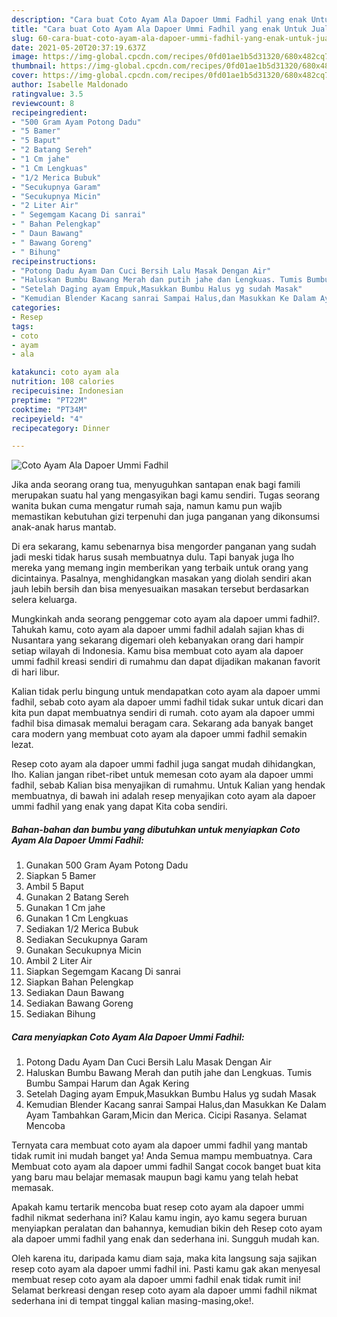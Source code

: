 ```yaml
---
description: "Cara buat Coto Ayam Ala Dapoer Ummi Fadhil yang enak Untuk Jualan"
title: "Cara buat Coto Ayam Ala Dapoer Ummi Fadhil yang enak Untuk Jualan"
slug: 60-cara-buat-coto-ayam-ala-dapoer-ummi-fadhil-yang-enak-untuk-jualan
date: 2021-05-20T20:37:19.637Z
image: https://img-global.cpcdn.com/recipes/0fd01ae1b5d31320/680x482cq70/coto-ayam-ala-dapoer-ummi-fadhil-foto-resep-utama.jpg
thumbnail: https://img-global.cpcdn.com/recipes/0fd01ae1b5d31320/680x482cq70/coto-ayam-ala-dapoer-ummi-fadhil-foto-resep-utama.jpg
cover: https://img-global.cpcdn.com/recipes/0fd01ae1b5d31320/680x482cq70/coto-ayam-ala-dapoer-ummi-fadhil-foto-resep-utama.jpg
author: Isabelle Maldonado
ratingvalue: 3.5
reviewcount: 8
recipeingredient:
- "500 Gram Ayam Potong Dadu"
- "5 Bamer"
- "5 Baput"
- "2 Batang Sereh"
- "1 Cm jahe"
- "1 Cm Lengkuas"
- "1/2 Merica Bubuk"
- "Secukupnya Garam"
- "Secukupnya Micin"
- "2 Liter Air"
- " Segemgam Kacang Di sanrai"
- " Bahan Pelengkap"
- " Daun Bawang"
- " Bawang Goreng"
- " Bihung"
recipeinstructions:
- "Potong Dadu Ayam Dan Cuci Bersih Lalu Masak Dengan Air"
- "Haluskan Bumbu Bawang Merah dan putih jahe dan Lengkuas. Tumis Bumbu Sampai Harum dan Agak Kering"
- "Setelah Daging ayam Empuk,Masukkan Bumbu Halus yg sudah Masak"
- "Kemudian Blender Kacang sanrai Sampai Halus,dan Masukkan Ke Dalam Ayam Tambahkan Garam,Micin dan Merica. Cicipi Rasanya. Selamat Mencoba"
categories:
- Resep
tags:
- coto
- ayam
- ala

katakunci: coto ayam ala 
nutrition: 108 calories
recipecuisine: Indonesian
preptime: "PT22M"
cooktime: "PT34M"
recipeyield: "4"
recipecategory: Dinner

---
```



![Coto Ayam Ala Dapoer Ummi Fadhil](https://img-global.cpcdn.com/recipes/0fd01ae1b5d31320/680x482cq70/coto-ayam-ala-dapoer-ummi-fadhil-foto-resep-utama.jpg)

Jika anda seorang orang tua, menyuguhkan santapan enak bagi famili merupakan suatu hal yang mengasyikan bagi kamu sendiri. Tugas seorang  wanita bukan cuma mengatur rumah saja, namun kamu pun wajib memastikan kebutuhan gizi terpenuhi dan juga panganan yang dikonsumsi anak-anak harus mantab.

Di era  sekarang, kamu sebenarnya bisa mengorder panganan yang sudah jadi meski tidak harus susah membuatnya dulu. Tapi banyak juga lho mereka yang memang ingin memberikan yang terbaik untuk orang yang dicintainya. Pasalnya, menghidangkan masakan yang diolah sendiri akan jauh lebih bersih dan bisa menyesuaikan masakan tersebut berdasarkan selera keluarga. 



Mungkinkah anda seorang penggemar coto ayam ala dapoer ummi fadhil?. Tahukah kamu, coto ayam ala dapoer ummi fadhil adalah sajian khas di Nusantara yang sekarang digemari oleh kebanyakan orang dari hampir setiap wilayah di Indonesia. Kamu bisa membuat coto ayam ala dapoer ummi fadhil kreasi sendiri di rumahmu dan dapat dijadikan makanan favorit di hari libur.

Kalian tidak perlu bingung untuk mendapatkan coto ayam ala dapoer ummi fadhil, sebab coto ayam ala dapoer ummi fadhil tidak sukar untuk dicari dan kita pun dapat membuatnya sendiri di rumah. coto ayam ala dapoer ummi fadhil bisa dimasak memalui beragam cara. Sekarang ada banyak banget cara modern yang membuat coto ayam ala dapoer ummi fadhil semakin lezat.

Resep coto ayam ala dapoer ummi fadhil juga sangat mudah dihidangkan, lho. Kalian jangan ribet-ribet untuk memesan coto ayam ala dapoer ummi fadhil, sebab Kalian bisa menyajikan di rumahmu. Untuk Kalian yang hendak membuatnya, di bawah ini adalah resep menyajikan coto ayam ala dapoer ummi fadhil yang enak yang dapat Kita coba sendiri.

<!--inarticleads1-->

##### Bahan-bahan dan bumbu yang dibutuhkan untuk menyiapkan Coto Ayam Ala Dapoer Ummi Fadhil:

1. Gunakan 500 Gram Ayam Potong Dadu
1. Siapkan 5 Bamer
1. Ambil 5 Baput
1. Gunakan 2 Batang Sereh
1. Gunakan 1 Cm jahe
1. Gunakan 1 Cm Lengkuas
1. Sediakan 1/2 Merica Bubuk
1. Sediakan Secukupnya Garam
1. Gunakan Secukupnya Micin
1. Ambil 2 Liter Air
1. Siapkan  Segemgam Kacang Di sanrai
1. Siapkan  Bahan Pelengkap
1. Sediakan  Daun Bawang
1. Sediakan  Bawang Goreng
1. Sediakan  Bihung




<!--inarticleads2-->

##### Cara menyiapkan Coto Ayam Ala Dapoer Ummi Fadhil:

1. Potong Dadu Ayam Dan Cuci Bersih Lalu Masak Dengan Air
1. Haluskan Bumbu Bawang Merah dan putih jahe dan Lengkuas. Tumis Bumbu Sampai Harum dan Agak Kering
1. Setelah Daging ayam Empuk,Masukkan Bumbu Halus yg sudah Masak
1. Kemudian Blender Kacang sanrai Sampai Halus,dan Masukkan Ke Dalam Ayam Tambahkan Garam,Micin dan Merica. Cicipi Rasanya. Selamat Mencoba




Ternyata cara membuat coto ayam ala dapoer ummi fadhil yang mantab tidak rumit ini mudah banget ya! Anda Semua mampu membuatnya. Cara Membuat coto ayam ala dapoer ummi fadhil Sangat cocok banget buat kita yang baru mau belajar memasak maupun bagi kamu yang telah hebat memasak.

Apakah kamu tertarik mencoba buat resep coto ayam ala dapoer ummi fadhil nikmat sederhana ini? Kalau kamu ingin, ayo kamu segera buruan menyiapkan peralatan dan bahannya, kemudian bikin deh Resep coto ayam ala dapoer ummi fadhil yang enak dan sederhana ini. Sungguh mudah kan. 

Oleh karena itu, daripada kamu diam saja, maka kita langsung saja sajikan resep coto ayam ala dapoer ummi fadhil ini. Pasti kamu gak akan menyesal membuat resep coto ayam ala dapoer ummi fadhil enak tidak rumit ini! Selamat berkreasi dengan resep coto ayam ala dapoer ummi fadhil nikmat sederhana ini di tempat tinggal kalian masing-masing,oke!.

